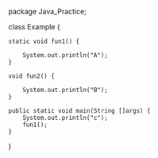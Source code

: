 package Java_Practice;

class Example {
	
	static void fun1() {
		
		System.out.println("A");
	}
	
	void fun2() {
		
		System.out.println("B"); 	
	}
	
	public static void main(String []args) {
		System.out.println("c");
		fun1();
	}

}




